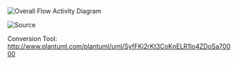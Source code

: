 ![Overall Flow Activity Diagram](http://www.plantuml.com/plantuml/svg/NP11Ry8m38Nl-HMvhHmOseujGZ0sfad044FYxBQcZMYIAd61_lkbwKJ3UcdolMV7VdDBOAYH5NigYMeRJoPr1QeZpvcM4yX8N0Irurn0OK2EKoHWp5UnU8V6QlMXoFr_EYHKiOC2er72uZqMmZhbhVK69sr1zjAo4jdv--pFNbphD6sxgpZno9EzrdB4gKJ5ewL18DpYrKF6tHS_i8HXPT5LteJjPWXylbd8dLVbuiGCrWZaJU8KxIfetH9VAdntzi91vNmguTPtyntzefyWCRcpeDTWsG1bPJB0TpU34Mb3k0IJsq1PAAKRbU71k5X2ePjgxwHyO2bavwkhZtadBWeGwlyS_5gAogLnA86EO5UD2gPV8rpGvt1dbdJjBts8qrUk3PyzBdq4GIjjDjhWNrHz_P3byEvZbcpkF8siVW40)

![Source](https://raw.githubusercontent.com/sopra-fs22-group-36/screw-your-neighbor-server/feature_diagrams/src/doc/screw_your_neighbor_overall_workflow.puml)

Conversion Tool: http://www.plantuml.com/plantuml/uml/SyfFKj2rKt3CoKnELR1Io4ZDoSa70000
